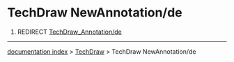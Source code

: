 # TechDraw NewAnnotation/de
1.  REDIRECT [TechDraw\_Annotation/de](TechDraw_Annotation/de.md)

---
[documentation index](../README.md) > [TechDraw](TechDraw_Workbench.md) > TechDraw NewAnnotation/de
